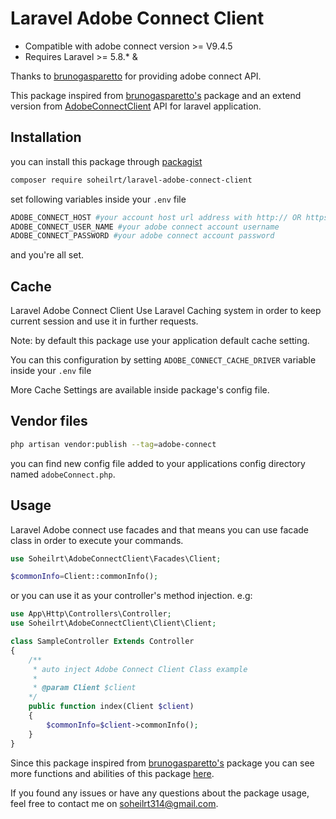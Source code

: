 # Laravel Adobe Connect Client 
* Compatible with adobe connect version >= V9.4.5 
* Requires Laravel >= 5.8.* & 

Thanks to [brunogasparetto](https://github.com/brunogasparetto/AdobeConnectClient) for providing adobe connect API.

This package inspired from [brunogasparetto's](https://github.com/brunogasparetto/AdobeConnectClient) package
and an extend version from [AdobeConnectClient](https://github.com/soheilrt/AdobeConnectClient) API for laravel application.

## Installation
you can install this package through [packagist](https://packagist.org/packages/soheilrt/laravel-adobe-connect-client)
```bash
composer require soheilrt/laravel-adobe-connect-client
```
set following variables inside your `.env` file
```bash
ADOBE_CONNECT_HOST #your account host url address with http:// OR https:// prefix
ADOBE_CONNECT_USER_NAME #your adobe connect account username
ADOBE_CONNECT_PASSWORD #your adobe connect account password
``` 
and you're all set.

## Cache
Laravel Adobe Connect Client Use Laravel Caching system in order to keep current session and use it in further requests.

Note: by default this package use your application default cache setting.

You can this configuration by setting `ADOBE_CONNECT_CACHE_DRIVER` variable inside your `.env` file

More Cache Settings are available inside package's config file.

## Vendor files
 ```bash
php artisan vendor:publish --tag=adobe-connect
 ```
you can find new config file added to your applications config directory named `adobeConnect.php`.

## Usage
Laravel Adobe connect use facades and that means you can use facade class in order to execute your commands.
  
```php
use Soheilrt\AdobeConnectClient\Facades\Client;

$commonInfo=Client::commonInfo();
```

or you can use it as your controller's method injection. e.g:
```php
use App\Http\Controllers\Controller;
use Soheilrt\AdobeConnectClient\Client\Client;

class SampleController Extends Controller
{
    /**
     * auto inject Adobe Connect Client Class example
     *
     * @param Client $client
    */
    public function index(Client $client)
    {
        $commonInfo=$client->commonInfo();
    }
}
``` 
Since this package inspired from [brunogasparetto's](https://github.com/brunogasparetto/AdobeConnectClient) package
you can see more functions and abilities of this package [here](https://brunogasparetto.github.io/AdobeConnectClient/).

If you found any issues or have any questions about the package usage, feel free to contact me on [soheilrt314@gmail.com](mailto://soheilrt314@gmail.com).  
